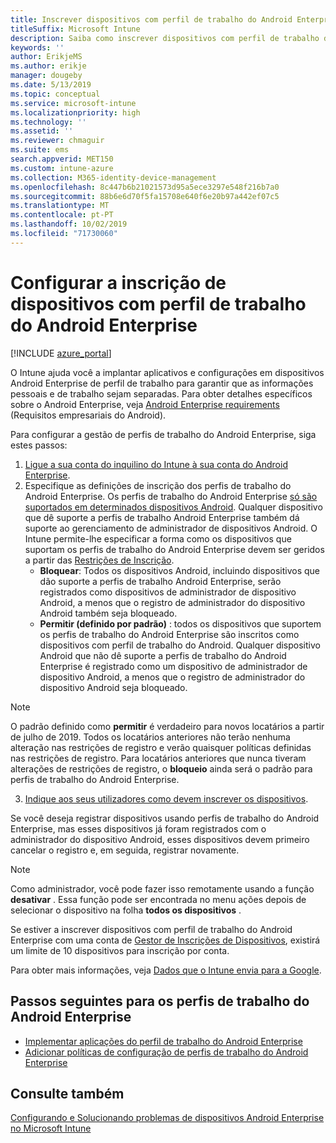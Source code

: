 ```yaml
---
title: Inscrever dispositivos com perfil de trabalho do Android Enterprise no Intune
titleSuffix: Microsoft Intune
description: Saiba como inscrever dispositivos com perfil de trabalho do Android Enterprise no Intune.
keywords: ''
author: ErikjeMS
ms.author: erikje
manager: dougeby
ms.date: 5/13/2019
ms.topic: conceptual
ms.service: microsoft-intune
ms.localizationpriority: high
ms.technology: ''
ms.assetid: ''
ms.reviewer: chmaguir
ms.suite: ems
search.appverid: MET150
ms.custom: intune-azure
ms.collection: M365-identity-device-management
ms.openlocfilehash: 8c447b6b21021573d95a5ece3297e548f216b7a0
ms.sourcegitcommit: 88b6e6d70f5fa15708e640f6e20b97a442ef07c5
ms.translationtype: MT
ms.contentlocale: pt-PT
ms.lasthandoff: 10/02/2019
ms.locfileid: "71730060"
---
```

# <a name="set-up-enrollment-of-android-enterprise-work-profile-devices"></a>Configurar a inscrição de dispositivos com perfil de trabalho do Android Enterprise

[!INCLUDE [azure_portal](../includes/azure_portal.md)]

O Intune ajuda você a implantar aplicativos e configurações em dispositivos Android Enterprise de perfil de trabalho para garantir que as informações pessoais e de trabalho sejam separadas. Para obter detalhes específicos sobre o Android Enterprise, veja [Android Enterprise requirements](https://support.google.com/work/android/answer/6174145?hl=en&ref_topic=6151012) (Requisitos empresariais do Android).

Para configurar a gestão de perfis de trabalho do Android Enterprise, siga estes passos:

1. [Ligue a sua conta do inquilino do Intune à sua conta do Android Enterprise](connect-intune-android-enterprise.md).
2. Especifique as definições de inscrição dos perfis de trabalho do Android Enterprise. Os perfis de trabalho do Android Enterprise [só são suportados em determinados dispositivos Android](https://support.google.com/work/android/answer/6174145?hl=en&ref_topic=6151012%20style=%22target=new_window%22). Qualquer dispositivo que dê suporte a perfis de trabalho Android Enterprise também dá suporte ao gerenciamento de administrador de dispositivos Android. O Intune permite-lhe especificar a forma como os dispositivos que suportam os perfis de trabalho do Android Enterprise devem ser geridos a partir das [Restrições de Inscrição](enrollment-restrictions-set.md).
    - **Bloquear**:  Todos os dispositivos Android, incluindo dispositivos que dão suporte a perfis de trabalho Android Enterprise, serão registrados como dispositivos de administrador de dispositivo Android, a menos que o registro de administrador do dispositivo Android também seja bloqueado. 
    - **Permitir (definido por padrão)** : todos os dispositivos que suportem os perfis de trabalho do Android Enterprise são inscritos como dispositivos com perfil de trabalho do Android. Qualquer dispositivo Android que não dê suporte a perfis de trabalho do Android Enterprise é registrado como um dispositivo de administrador de dispositivo Android, a menos que o registro de administrador do dispositivo Android seja bloqueado. 
> [!NOTE]
> O padrão definido como **permitir** é verdadeiro para novos locatários a partir de julho de 2019. Todos os locatários anteriores não terão nenhuma alteração nas restrições de registro e verão quaisquer políticas definidas nas restrições de registro. Para locatários anteriores que nunca tiveram alterações de restrições de registro, o **bloqueio** ainda será o padrão para perfis de trabalho do Android Enterprise.

3. [Indique aos seus utilizadores como devem inscrever os dispositivos](/intune-user-help/create-a-work-profile-and-enroll-your-device-in-intune-android).  

Se você deseja registrar dispositivos usando perfis de trabalho do Android Enterprise, mas esses dispositivos já foram registrados com o administrador do dispositivo Android, esses dispositivos devem primeiro cancelar o registro e, em seguida, registrar novamente.
> [!NOTE]
> Como administrador, você pode fazer isso remotamente usando a função **desativar** . Essa função pode ser encontrada no menu ações depois de selecionar o dispositivo na folha **todos os dispositivos** .

Se estiver a inscrever dispositivos com perfil de trabalho do Android Enterprise com uma conta de [Gestor de Inscrições de Dispositivos](device-enrollment-manager-enroll.md), existirá um limite de 10 dispositivos para inscrição por conta.

Para obter mais informações, veja [Dados que o Intune envia para a Google](../protect/data-intune-sends-to-google.md).

## <a name="next-steps-for-android-enterprise-work-profiles"></a>Passos seguintes para os perfis de trabalho do Android Enterprise
- [Implementar aplicações do perfil de trabalho do Android Enterprise](../apps/apps-add-android-for-work.md)
- [Adicionar políticas de configuração de perfis de trabalho do Android Enterprise](../configuration/device-profiles.md)

## <a name="see-also"></a>Consulte também

[Configurando e Solucionando problemas de dispositivos Android Enterprise no Microsoft Intune](https://support.microsoft.com/help/4476974)
